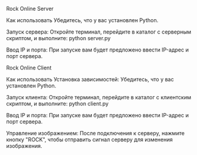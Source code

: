 Rock Online Server

Как использовать
Убедитесь, что у вас установлен Python.

Запуск сервера:
	Откройте терминал, перейдите в каталог с серверным скриптом, и выполните:
	python server.py

Ввод IP и порта:
	При запуске вам будет предложено ввести IP-адрес и порт сервера.

Rock Online Client

Как использовать
Установка зависимостей:
	Убедитесь, что у вас установлен Python.

Запуск клиента:
	Откройте терминал, перейдите в каталог с клиентским скриптом, и выполните:
	python client.py

Ввод IP и порта:
	При запуске вам будет предложено ввести IP-адрес и порт сервера.

Управление изображением:
	После подключения к серверу, нажмите кнопку "ROCK", чтобы отправить сигнал серверу для изменения изображения.
